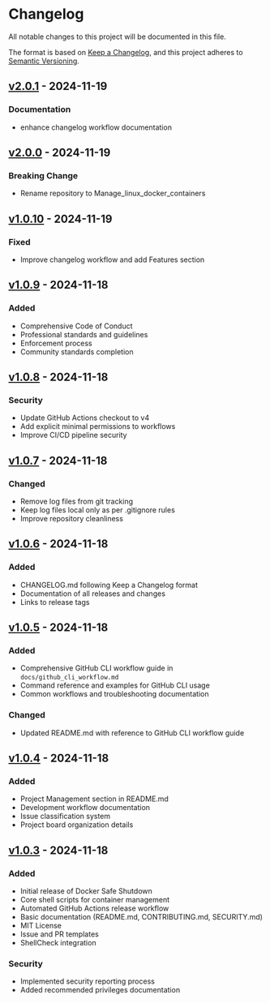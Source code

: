 # Changelog

All notable changes to this project will be documented in this file.

The format is based on [Keep a Changelog](https://keepachangelog.com/en/1.0.0/),
and this project adheres to [Semantic Versioning](https://semver.org/spec/v2.0.0.html).

## [v2.0.1] - 2024-11-19

### Documentation
- enhance changelog workflow documentation

[v2.0.1]: https://github.com/PeterVinter/Manage_linux_docker_containers/releases/tag/v2.0.1

## [v2.0.0] - 2024-11-19

### Breaking Change
- Rename repository to Manage_linux_docker_containers

[v2.0.0]: https://github.com/PeterVinter/Manage_linux_docker_containers/releases/tag/v2.0.0

## [v1.0.10] - 2024-11-19

### Fixed
- Improve changelog workflow and add Features section

[v1.0.10]: https://github.com/PeterVinter/Manage_linux_docker_containers/releases/tag/v1.0.10

## [v1.0.9] - 2024-11-18

### Added
- Comprehensive Code of Conduct
- Professional standards and guidelines
- Enforcement process
- Community standards completion

## [v1.0.8] - 2024-11-18

### Security
- Update GitHub Actions checkout to v4
- Add explicit minimal permissions to workflows
- Improve CI/CD pipeline security

## [v1.0.7] - 2024-11-18

### Changed
- Remove log files from git tracking
- Keep log files local only as per .gitignore rules
- Improve repository cleanliness

## [v1.0.6] - 2024-11-18

### Added
- CHANGELOG.md following Keep a Changelog format
- Documentation of all releases and changes
- Links to release tags

## [v1.0.5] - 2024-11-18

### Added
- Comprehensive GitHub CLI workflow guide in `docs/github_cli_workflow.md`
- Command reference and examples for GitHub CLI usage
- Common workflows and troubleshooting documentation

### Changed
- Updated README.md with reference to GitHub CLI workflow guide

## [v1.0.4] - 2024-11-18

### Added
- Project Management section in README.md
- Development workflow documentation
- Issue classification system
- Project board organization details

## [v1.0.3] - 2024-11-18

### Added
- Initial release of Docker Safe Shutdown
- Core shell scripts for container management
- Automated GitHub Actions release workflow
- Basic documentation (README.md, CONTRIBUTING.md, SECURITY.md)
- MIT License
- Issue and PR templates
- ShellCheck integration

### Security
- Implemented security reporting process
- Added recommended privileges documentation

[v1.0.10]: https://github.com/PeterVinter/Manage_linux_docker_containers/releases/tag/v1.0.10
[v1.0.9]: https://github.com/PeterVinter/Manage_linux_docker_containers/releases/tag/v1.0.9
[v1.0.8]: https://github.com/PeterVinter/Manage_linux_docker_containers/releases/tag/v1.0.8
[v1.0.7]: https://github.com/PeterVinter/Manage_linux_docker_containers/releases/tag/v1.0.7
[v1.0.6]: https://github.com/PeterVinter/Manage_linux_docker_containers/releases/tag/v1.0.6
[v1.0.5]: https://github.com/PeterVinter/Manage_linux_docker_containers/releases/tag/v1.0.5
[v1.0.4]: https://github.com/PeterVinter/Manage_linux_docker_containers/releases/tag/v1.0.4
[v1.0.3]: https://github.com/PeterVinter/Manage_linux_docker_containers/releases/tag/v1.0.3
